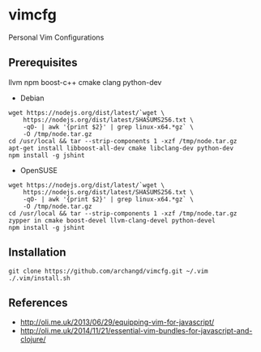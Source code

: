 # vimcfg
Personal Vim Configurations

## Prerequisites
llvm npm boost-c++ cmake clang python-dev

* Debian
```
wget https://nodejs.org/dist/latest/`wget \
	https://nodejs.org/dist/latest/SHASUMS256.txt \
	-qO- | awk '{print $2}' | grep linux-x64.*gz` \
	-O /tmp/node.tar.gz
cd /usr/local && tar --strip-components 1 -xzf /tmp/node.tar.gz
apt-get install libboost-all-dev cmake libclang-dev python-dev
npm install -g jshint
```
* OpenSUSE
```
wget https://nodejs.org/dist/latest/`wget \
	https://nodejs.org/dist/latest/SHASUMS256.txt \
	-qO- | awk '{print $2}' | grep linux-x64.*gz` \
	-O /tmp/node.tar.gz
cd /usr/local && tar --strip-components 1 -xzf /tmp/node.tar.gz
zypper in cmake boost-devel llvm-clang-devel python-devel
npm install -g jshint
```
## Installation
```
git clone https://github.com/archangd/vimcfg.git ~/.vim
./.vim/install.sh
```

## References
* http://oli.me.uk/2013/06/29/equipping-vim-for-javascript/
* http://oli.me.uk/2014/11/21/essential-vim-bundles-for-javascript-and-clojure/
